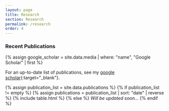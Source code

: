 ```yaml
---
layout: page
title: Research
section: Research
permalink: /research
order: 4
---
```


### Recent Publications


{% assign google_scholar = site.data.media | where: "name", "Google Scholar" | first %}

For an up-to-date list of publications, see my [google scholar](https://scholar.google.co.in/citations?user=Tg-bMK0AAAAJ&hl=en){:target="_blank"}.

{% assign publication_list = site.data.publications %}
{% if publication_list != empty %}
    {% assign publications = publication_list | sort: "date" | reverse %}
    {% include table.html %}
{% else %}
   <i class="message">Will be updated soon...</i>
{% endif %}


